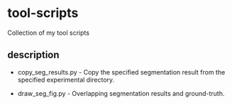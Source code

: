 # tool-scripts
Collection of my tool scripts

## description
- copy_seg_results.py
\- Copy the specified segmentation result from the specified experimental directory.

- draw_seg_fig.py
\- Overlapping segmentation results and ground-truth.
